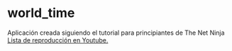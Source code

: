 # world_time

Aplicación creada siguiendo el tutorial para principiantes de The Net Ninja
[Lista de reproducción en Youtube.](https://www.youtube.com/playlist?list=PL4cUxeGkcC9jLYyp2Aoh6hcWuxFDX6PBJ)
